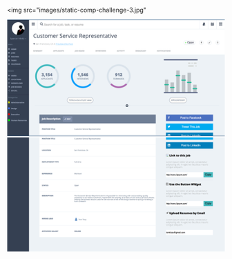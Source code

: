 <img src="images/static-comp-challenge-3.jpg"

<img src="images/static-comp-3-top.jpg">

<img src="images/static-comp-3-bottom.jpg">
